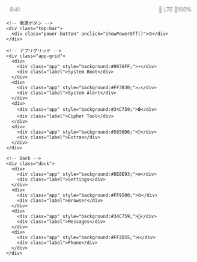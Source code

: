 <!DOCTYPE html>
<html lang="ja">
<head>
  <meta charset="UTF-8">
  <meta name="viewport" content="width=device-width, initial-scale=1.0">
  <title>Hidden iOS Boot</title>
  <style>
    body {
      margin: 0;
      height: 100vh;
      background: url('https://i.ibb.co/6bJjz9w/ios-wallpaper.jpg') no-repeat center center/cover;
      font-family: -apple-system, BlinkMacSystemFont, "Helvetica Neue", sans-serif;
      overflow: hidden;
    }

    .home-screen {
      width: 100%;
      height: 100%;
      display: flex;
      flex-direction: column;
      justify-content: space-between;
      padding: 20px;
      box-sizing: border-box;
    }

    /* ステータスバー */
    .status-bar {
      display: flex;
      justify-content: space-between;
      align-items: center;
      color: white;
      font-size: 14px;
      text-shadow: 0 1px 2px black;
      margin-bottom: 20px;
    }
    .status-left {
      margin-left: 10px;
    }
    .status-right {
      margin-right: 10px;
      display: flex;
      gap: 10px;
      align-items: center;
    }

    /* 電源ボタン */
    .top-bar {
      display: flex;
      justify-content: flex-end;
      margin-top: -20px;
    }

    .power-button {
      width: 40px;
      height: 40px;
      border-radius: 50%;
      background: rgba(255, 0, 0, 0.8);
      display: flex;
      justify-content: center;
      align-items: center;
      color: white;
      font-size: 20px;
      cursor: pointer;
      box-shadow: 0 2px 5px rgba(0,0,0,0.4);
    }

    /* アプリグリッド */
    .app-grid {
      display: grid;
      grid-template-columns: repeat(4, 1fr);
      gap: 25px 15px;
      justify-items: center;
    }

    .app {
      width: 65px;
      height: 65px;
      border-radius: 20px;
      background: #fff;
      display: flex;
      justify-content: center;
      align-items: center;
      font-size: 28px;
      box-shadow: 0 3px 6px rgba(0,0,0,0.3);
      cursor: pointer;
      transition: transform 0.2s;
    }

    .app:active {
      transform: scale(0.9);
    }

    .label {
      text-align: center;
      font-size: 12px;
      margin-top: 5px;
      color: white;
      text-shadow: 0 1px 2px black;
    }

    /* Dock */
    .dock {
      background: rgba(255, 255, 255, 0.3);
      border-radius: 20px;
      padding: 8px 20px;
      display: flex;
      justify-content: space-around;
      align-items: center;
    }

    .dock .app {
      width: 55px;
      height: 55px;
    }

    /* 電源OFF画面 */
    .power-off-screen {
      position: fixed;
      top: 0;
      left: 0;
      width: 100%;
      height: 100%;
      background: black;
      display: flex;
      flex-direction: column;
      justify-content: center;
      align-items: center;
      color: white;
      font-size: 20px;
      z-index: 9999;
      opacity: 0;
      visibility: hidden;
      transition: opacity 0.5s;
    }

    .power-off-screen.active {
      opacity: 1;
      visibility: visible;
    }

    .slide {
      background: #444;
      border-radius: 50px;
      padding: 10px 30px;
      font-size: 18px;
      margin-bottom: 20px;
    }
  </style>
</head>
<body>
  <div class="home-screen">
    <!-- ステータスバー -->
    <div class="status-bar">
      <div class="status-left" id="time">9:41</div>
      <div class="status-right">
        📶 LTE 🔋100%
      </div>
    </div>

    <!-- 電源ボタン -->
    <div class="top-bar">
      <div class="power-button" onclick="showPowerOff()">⏻</div>
    </div>

    <!-- アプリグリッド -->
    <div class="app-grid">
      <div>
        <div class="app" style="background:#007AFF;">⚡</div>
        <div class="label">System Boot</div>
      </div>
      <div>
        <div class="app" style="background:#FF3B30;">⚠️</div>
        <div class="label">System Alert</div>
      </div>
      <div>
        <div class="app" style="background:#34C759;">🔒</div>
        <div class="label">Cipher Tool</div>
      </div>
      <div>
        <div class="app" style="background:#5856D6;">📂</div>
        <div class="label">Extras</div>
      </div>
    </div>

    <!-- Dock -->
    <div class="dock">
      <div>
        <div class="app" style="background:#8E8E93;">⚙️</div>
        <div class="label">Settings</div>
      </div>
      <div>
        <div class="app" style="background:#FF9500;">🌐</div>
        <div class="label">Browser</div>
      </div>
      <div>
        <div class="app" style="background:#34C759;">💬</div>
        <div class="label">Messages</div>
      </div>
      <div>
        <div class="app" style="background:#FF2D55;">📞</div>
        <div class="label">Phone</div>
      </div>
    </div>
  </div>

  <!-- 電源OFF画面 -->
  <div class="power-off-screen" id="powerOffScreen">
    <div class="slide">🔴 スライドで電源オフ</div>
    <div>電源を切るにはスライドしてください</div>
  </div>

  <script>
    // フルスクリーン化
    document.addEventListener("click", () => {
      if (document.documentElement.requestFullscreen) {
        document.documentElement.requestFullscreen();
      }
    }, { once: true });

    // 電源オフ画面表示
    function showPowerOff() {
      const screen = document.getElementById("powerOffScreen");
      screen.classList.add("active");
      screen.addEventListener("click", powerOff);
    }

    // 電源OFF → 黒画面
    function powerOff() {
      const screen = document.getElementById("powerOffScreen");
      screen.innerHTML = "<div>電源OFF...</div>";
      setTimeout(() => {
        document.body.style.background = "black";
        document.body.innerHTML = "";
        window.close(); // ブラウザによっては無効
      }, 2000);
    }

    // 時計をリアルタイムに更新
    function updateTime() {
      const now = new Date();
      const hours = now.getHours().toString().padStart(2, '0');
      const minutes = now.getMinutes().toString().padStart(2, '0');
      document.getElementById("time").textContent = `${hours}:${minutes}`;
    }
    setInterval(updateTime, 1000);
    updateTime();
  </script>
</body>
</html>
